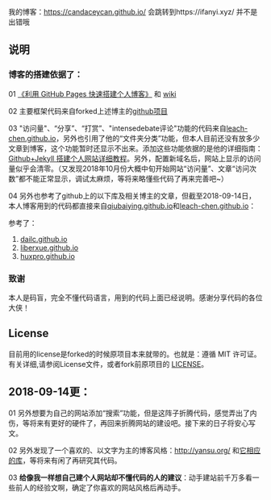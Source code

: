 我的博客：https://candaceycan.github.io/ 会跳转到https://ifanyi.xyz/ 并不是出错哦

## 说明 
### 博客的搭建依据了：
01 [《利用 GitHub Pages 快速搭建个人博客》](http://www.jianshu.com/p/e68fba58f75c) 和 [wiki](https://github.com/qiubaiying/qiubaiying.github.io/wiki/%E5%8D%9A%E5%AE%A2%E6%90%AD%E5%BB%BA%E8%AF%A6%E7%BB%86%E6%95%99%E7%A8%8B)

02 主要框架代码来自forked上述博主的[github项目](https://github.com/qiubaiying/qiubaiying.github.io)

03 "访问量"、“分享”、“打赏”、"intensedebate评论"功能的代码来自[leach-chen.github.io](https://github.com/leach-chen/leach-chen.github.io)，另外也引用了他的“文件夹分类”功能，但本人目前还没有放多少文章到博客，这个功能暂时还显示不出来。添加这些功能依据的是他的详细指南：[Github+Jekyll 搭建个人网站详细教程](https://leach-chen.github.io/jekyll-github-blog/)。另外，配置新域名后，网站上显示的访问量似乎会清零。（又发现2018年10月份大概中旬开始网站“访问量”、文章“访问次数”都不能正常显示，调试太麻烦，等将来略懂些代码了再来完善吧~）

04 另外也参考了github上的以下库及相关博主的文章，但截至2018-09-14日，本人博客用到的代码都直接来自[qiubaiying.github.io](https://github.com/qiubaiying/qiubaiying.github.io)和[leach-chen.github.io](https://github.com/leach-chen/leach-chen.github.io)：

   参考了：
1) [dailc.github.io](https://github.com/dailc/dailc.github.io)
2) [liberxue.github.io](https://github.com/Liberxue/liberxue.github.io)
3) [huxpro.github.io](https://github.com/Huxpro/huxpro.github.io)


### 致谢
本人是码盲，完全不懂代码语言，用到的代码上面已经说明。感谢分享代码的各位大侠！

## License

目前用的license是forked的时候原项目本来就带的。也就是：遵循 MIT 许可证。有关详细,请参阅License文件，或者fork前原项目的 [LICENSE](https://github.com/qiubaiying/qiubaiying.github.io/blob/master/LICENSE)。


## 2018-09-14更：
01 另外想要为自己的网站添加“搜索”功能，但是这阵子折腾代码，感觉弄出了内伤，等将来有更好的硬件了，再回来折腾网站的建设吧。接下来的日子将安心写文。

02 另外发现了一个喜欢的、以文字为主的博客风格：http://yansu.org/ 和[它相应的库](https://github.com/suyan/suyan.github.io)，等将来有闲了再研究其代码。

03 **给像我一样想自己建个人网站却不懂代码的人的建议**：动手建站前千万多看一些前人的经验文啊，确定了你喜欢的网站风格后再动手。
